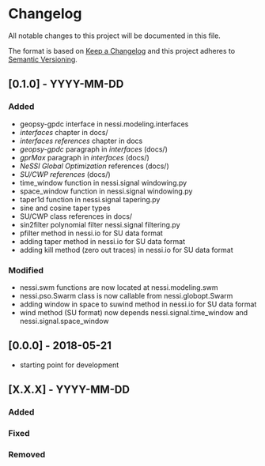 # Changelog
All notable changes to this project will be documented in this file.

The format is based on [Keep a Changelog](http://keepachangelog.com/en/1.0.0/)
and this project adheres to [Semantic Versioning](http://semver.org/spec/v2.0.0.html).

## [0.1.0] - YYYY-MM-DD

### Added
- geopsy-gpdc interface in nessi.modeling.interfaces
- *interfaces* chapter in docs/
- *interfaces references* chapter in docs
- *geopsy-gpdc* paragraph in *interfaces* (docs/)
- *gprMax* paragraph in *interfaces* (docs/)
- *NeSSI Global Optimization* references (docs/)
- *SU/CWP references* (docs/)
- time_window function in nessi.signal windowing.py
- space_window function in nessi.signal windowing.py
- taper1d function in nessi.signal tapering.py
- sine and cosine taper types
- SU/CWP class references in docs/
- sin2filter polynomial filter nessi.signal filtering.py
- pfilter method in nessi.io for SU data format
- adding taper method in nessi.io for SU data format
- adding kill method (zero out traces) in nessi.io for SU data format

### Modified
- nessi.swm functions are now located at nessi.modeling.swm
- nessi.pso.Swarm class is now callable from nessi.globopt.Swarm
- adding window in space to suwind method in nessi.io for SU data format
- wind method (SU format) now depends nessi.signal.time_window and nessi.signal.space_window

## [0.0.0] - 2018-05-21
- starting point for development

## [X.X.X] - YYYY-MM-DD
### Added
### Fixed
### Removed
